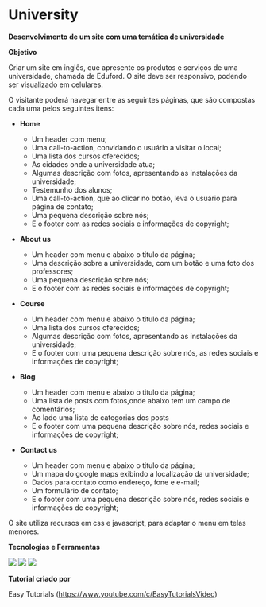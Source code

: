 # University

**Desenvolvimento de um site com uma temática de universidade**

**Objetivo**

Criar um site em inglês, que apresente os produtos e serviços de uma universidade, chamada de Eduford. O site deve ser responsivo, podendo ser visualizado em celulares.

O visitante poderá navegar entre as seguintes páginas, que são compostas cada uma pelos seguintes itens: 

- **Home**

  - Um header com menu; 
  - Uma call-to-action, convidando o usuário a visitar o local;
  - Uma lista dos cursos oferecidos;
  - As cidades onde a universidade atua;
  - Algumas descrição com fotos, apresentando as instalações da universidade;
  - Testemunho dos alunos;
  - Uma call-to-action, que ao clicar no botão, leva o usuário para página de contato;
  - Uma pequena descrição sobre nós;
  - E o footer com as redes sociais e informações de copyright;
  
- **About us**

  - Um header com menu e abaixo o titulo da página; 
  - Uma descrição sobre a universidade, com um botão e uma foto dos professores;
  - Uma pequena descrição sobre nós;
  - E o footer com as redes sociais e informações de copyright;

- **Course**

  - Um header com menu e abaixo o titulo da página; 
  - Uma lista dos cursos oferecidos;
  - Algumas descrição com fotos, apresentando as instalações da universidade;
  - E o footer com uma pequena descrição sobre nós, as redes sociais e informações de copyright;
  
- **Blog**

  - Um header com menu e abaixo o titulo da página;
  - Uma lista de posts com fotos,onde abaixo tem um campo de comentários;
  - Ao lado uma lista de categorias dos posts
  - E o footer com uma pequena descrição sobre nós, redes sociais e informações de copyright;
  
 - **Contact us**

    - Um header com menu e abaixo o titulo da página;
    - Um mapa do google maps exibindo a localização da universidade;
    - Dados para contato como endereço, fone e e-mail;
    - Um formulário de contato;
    - E o footer com uma pequena descrição sobre nós, redes sociais e informações de copyright;
  
O site utiliza recursos em css e javascript, para adaptar o menu em telas menores.

**Tecnologias e Ferramentas**

![](https://img.shields.io/badge/HTML5-E34F26?style=for-the-badge&logo=html5&logoColor=white) 
![](https://img.shields.io/badge/CSS3-1572B6?style=for-the-badge&logo=css3&logoColor=white)
![](https://img.shields.io/badge/JavaScript-323330?style=for-the-badge&logo=javascript&logoColor=F7DF1E)


**Tutorial criado por**

Easy Tutorials (https://www.youtube.com/c/EasyTutorialsVideo)
  

